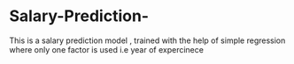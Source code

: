 # Salary-Prediction-
This is a salary prediction model , trained with the help of simple regression where only one factor is used i.e year of expercinece
